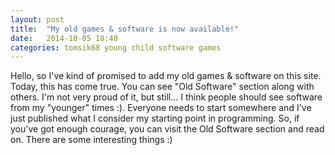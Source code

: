 ```yaml
---
layout: post
title:  "My old games & software is now available!"
date:   2014-10-05 18:40
categories: tomsik68 young child software games
---
```


Hello, so I've kind of promised to add my old games & software on this site. 
Today, this has come true. You can see "Old Software" section along with others. I'm not very proud of it, but still... 
I think people should see software from my "younger" times :). Everyone needs to start somewhere and I've just published what I consider my starting point in programming.
So, if you've got enough courage, you can visit the Old Software section and read on. There are some interesting things :)
